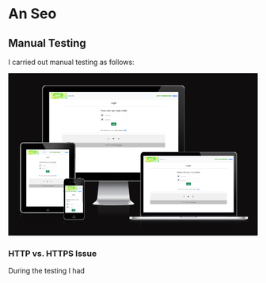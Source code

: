 # An Seo

## Manual Testing

<p>I carried out manual testing as follows:</p>


<p align="center" width="100%"> 
<img src="media/read_me/multi_screen.png" alt="screen shots of site" width=""/>
</p>


### HTTP vs. HTTPS Issue
<p>During the testing I had </p>